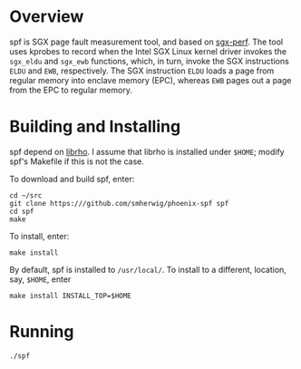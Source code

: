 Overview
========

spf is SGX page fault measurement tool, and based on
[sgx-perf](https://github.com/ibr-ds/sgx-perf).  The tool uses kprobes to
record when the Intel SGX Linux kernel driver invokes the `sgx_eldu` and
`sgx_ewb` functions, which, in turn, invoke the SGX instructions `ELDU` and
`EWB`, respectively.  The SGX instruction `ELDU` loads a page from regular
memory into enclave memory (EPC), whereas `EWB` pages out a page from the EPC
to regular memory.


Building and Installing
=======================

spf depend on [librho](https://github.com/smherwig/librho).
I assume that librho is installed under `$HOME`; modify spf's
Makefile if this is not the case.


To download and build spf, enter:

```
cd ~/src
git clone https:///github.com/smherwig/phoenix-spf spf
cd spf
make
```

To install, enter:

```
make install
```

By default, spf is installed to `/usr/local/`.
To install to a different, location, say, `$HOME`, enter

```
make install INSTALL_TOP=$HOME
```


Running
=======

```
./spf
```
